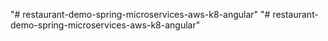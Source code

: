 "# restaurant-demo-spring-microservices-aws-k8-angular" 
"# restaurant-demo-spring-microservices-aws-k8-angular" 
